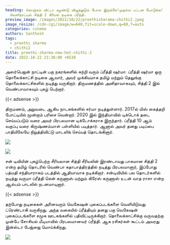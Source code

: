 ```yaml
---
heading: கொஞ்சம் விட்டா கழண்டு விழுந்துடும் போல இருக்கே!முதல்ல பட்டன போடுங்க!
  வெளிநாட்டில் சித்தி 2 சீரியல் நடிகை ப்ரீத்தி.
preview_image: /images/2022/10/22/preethisharama-chithi2.jpeg
image_resize: /cdn-cgi/image/w=640,fit=scale-down,q=80,f=auto
categories: cinema
authors: Santhosh
tags:
  - preethi sharma
  - chithi2
title: preethi-sharma-new-hot-chithi-2
date: 2022-10-22 23:30:00 +0530
---
```

அஸர்பெஜன் நாட்டின் பகு நகரங்களில் சுற்றி வரும் ப்ரீத்தி ஷர்மா.
ப்ரீத்தி ஷர்மா ஒரு தொலைக்காட்சி நடிகை ஆவார், அவர் முக்கியமாக தமிழ் மற்றும் தெலுங்கு தொலைக்காட்சிகளில் நடித்து வருகிறார். திருமணத்தில் அனிதாவாகவும், சித்தி 2 இல் வெண்பாவாகவும் புகழ் பெற்றார்.

{{< adsense >}}


திருமணம், அறுவடை ஆகிய நாடகங்களில் சர்மா நடித்துள்ளார். 2017ல் மிஸ் கைத்தறி போட்டியில் மூன்றாம் பரிசை வென்றார். 2020 இல் இந்தியாவில் டிக்டொக் தடை செய்யப்படும் வரை அவர் பிரபலமான டிக்டோக்கராக இருந்தார். ப்ரீத்தி 10 ஆம் வகுப்பு வரை கிருஷ்ணம்மாள் பள்ளியில் படித்தார். ஆனால் அவர் தனது படிப்பை பாதியிலேயே நிறுத்திவிட்டு மாடலிங் செய்யத் தொடங்கினார்.


![](/images/2022/10/22/preethi-sharma-new-hot-chithi-vijaytv.jpeg)

![](/images/2022/10/22/preethi-sharma-new-hot-chithi-2.jpeg)

சன் டிவியின் புகழ்பெற்ற சீரியலான சித்தி சீரியலின் இரண்டாவது பாகமான சித்தி 2 என்ற தமிழ் தொடரில் வெண்பா கதாபாத்திரத்தில் நடித்து பிரபலமானார், இப்போது பத்மதி சந்தியாராகம் படத்தில் ஆதியாவாக நடிக்கிறார். சன்டிவியில் பல தொடர்களில் நடித்து வருமா ப்ரீத்தி கென் கருணாஸ் மற்றும் கிரேஸ் கருணாஸ் உடன் வாத ராசா என்ற ஆல்பம் பாடலில் நடனமாடினார்.

{{< adsense >}}


தற்போது நடிகைகள் அனைவரும் வெகேஷன் புகைப்படங்களை வெளியிடுவது ட்ரெண்டாகி வருகிறது. அந்த வகையில் ப்ரீத்தியும் தனது பகு வெகேஷன் புகைப்படங்களை சமூக ஊடகங்களில் பதிவிட்டிருக்கிறார். தொலைக்காட்சிக்கு வருவதற்கு முன்பே சோசியல் மீடியாவில் பிரபலமானவர் ப்ரீத்தி. ஆக ரசிகர்கள் கூட்டம் அவரது இன்ஸ்டா பேஜ்ஜை மொய்க்கிறது.

![](/images/2022/10/22/preethi-sharma-new-hot-chithi-serial.jpeg)